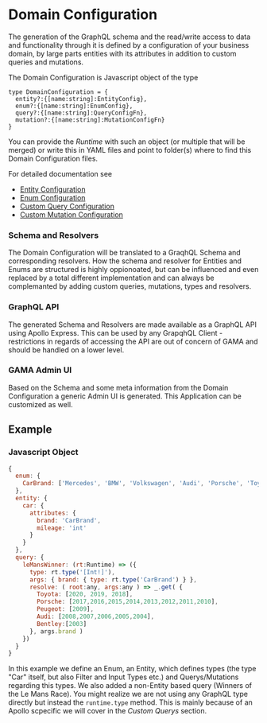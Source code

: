 # Domain Configuration 

The generation of the GraphQL schema and the read/write access to data and functionality through it is defined by a 
configuration of your business domain, by large parts entities with its attributes in addition to custom queries and
mutations.

The Domain Configuration is Javascript object of the type

```
type DomainConfiguration = {
  entity?:{[name:string]:EntityConfig},
  enum?:{[name:string]:EnumConfig},
  query?:{[name:string]:QueryConfigFn},
  mutation?:{[name:string]:MutationConfigFn}
}
```

You can provide the _Runtime_ with such an object (or multiple that will be merged) or write this in YAML files
and point to folder(s) where to find this Domain Configuration files.

For detailed documentation see

  * [Entity Configuration](./entity-configuration.md)
  * [Enum Configuration](./enum-configuration.md)
  * [Custom Query Configuration](./custom-query-configuration.md)
  * [Custom Mutation Configuration](./custom-mutation-configuration.md)

### Schema and Resolvers

The Domain Configuration will be translated to a GraqhQL Schema and corresponding resolvers. How the schema and 
resolver for Entities and Enums are structured is highly oppionoated, but can be influenced and even replaced
by a total different implementation and can always be complemanted by adding custom queries, mutations, 
types and resolvers. 

### GraphQL API

The generated Schema and Resolvers are made available as a GraphQL API using Apollo Express. This can be used by 
any GrapqhQL Client - restrictions in regards of accessing the API are out of concern of GAMA and should be handled
on a lower level.

### GAMA Admin UI

Based on the Schema and some meta information from the Domain Configuration a generic Admin UI is generated. 
This Application can be customized as well.


## Example

### Javascript Object 

```javascript
{
  enum: {
    CarBrand: ['Mercedes', 'BMW', 'Volkswagen', 'Audi', 'Porsche', 'Toyota', 'Bentley']
  },
  entity: {
    car: {
      attributes: {
        brand: 'CarBrand',
        mileage: 'int'
      }
    }
  },
  query: {
    leMansWinner: (rt:Runtime) => ({
      type: rt.type('[Int!]'),
      args: { brand: { type: rt.type('CarBrand') } },
      resolve: ( root:any, args:any ) => _.get( {
        Toyota: [2020, 2019, 2018], 
        Porsche: [2017,2016,2015,2014,2013,2012,2011,2010], 
        Peugeot: [2009], 
        Audi: [2008,2007,2006,2005,2004], 
        Bentley:[2003]
      }, args.brand )
    })
  }
}
```

In this example we define an Enum, an Entity, which defines types (the type "Car" itself, but also Filter 
and Input Types etc.) and Querys/Mutations regarding this types. We also added a non-Entity based query (Winners
of the Le Mans Race). You might realize we are not using any GraphQL type directly but instead the `runtime.type`
method. This is mainly because of an Apollo scpecific we will cover in the _Custom Querys_ section.

